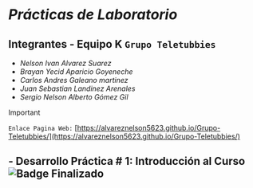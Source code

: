 # **_Prácticas de Laboratorio_**

## Integrantes - Equipo K `Grupo Teletubbies`

- _Nelson Ivan Alvarez Suarez_
- _Brayan Yecid Aparicio Goyeneche_
- _Carlos Andres Galeano martinez_
- _Juan Sebastian Landinez Arenales_
- _Sergio Nelson Alberto Gómez Gil_
> [!IMPORTANT]
> `Enlace Pagina Web:`  [https://alvareznelson5623.github.io/Grupo-Teletubbies/](https://alvareznelson5623.github.io/Grupo-Teletubbies/)
## - Desarrollo Práctica # 1: Introducción al Curso ![Badge Finalizado](https://img.shields.io/badge/STATUS-PROGRESS-green)

